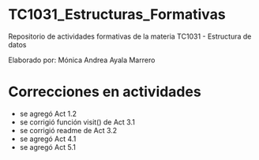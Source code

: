 # TC1031_Estructuras_Formativas

Repositorio de actividades formativas de la materia TC1031 - Estructura de datos

Elaborado por: Mónica Andrea Ayala Marrero

# Correcciones en actividades
  - se agregó Act 1.2 
  - se corrigió función visit() de Act 3.1
  - se corrigió readme de Act 3.2
  - se agregó Act 4.1
  - se agregó Act 5.1

